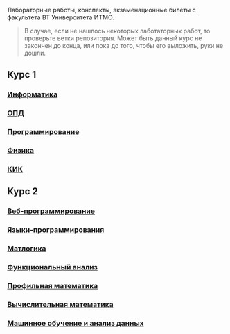 Лабораторные работы, конспекты, экзаменационные билеты с факультета ВТ Университета ИТМО.


> В случае, если не нашлось некоторых лаботаторных работ, то проверьте ветки репозитория. 
Может быть данный курс не закончен до конца, или пока до того, чтобы его выложить, руки не дошли.


## Курс 1

### [Информатика](Year-1/Informatics)

### [ОПД](Year-1/Basics-of-professional-life)

### [Программирование](Year-1/Programming)

### [Физика](Year-1/Physics)

### [КИК](Year-1/Communication-and-team-building)


## Курс 2

### [Веб-программирование](Year-2/Web-programming)

### [Языки-программирования](Year-2/Programming-languages)

### [Матлогика](Year-2/Math-logic)

### [Функциональный анализ](Year-2/Functional-analysis)

### [Профильная математика](Year-2/Profile-mathematics)

### [Вычислительная математика](Year-2/Computational-math)

### [Машинное обучение и анализ данных](Year-2/Machine-learning-and-data-analysis)

